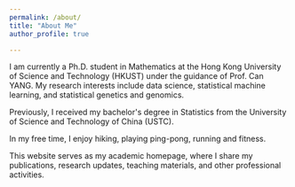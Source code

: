 ```yaml
---
permalink: /about/
title: "About Me"
author_profile: true

---
```


I am currently a Ph.D. student in Mathematics at the Hong Kong University of Science and Technology (HKUST) under the guidance of Prof. Can YANG. My research interests include data science, statistical machine learning, and statistical genetics and genomics.

Previously, I received my bachelor's degree in Statistics from the University of Science and Technology of China (USTC). 

In my free time, I enjoy hiking, playing ping-pong, running and fitness.

This website serves as my academic homepage, where I share my publications, research updates, teaching materials, and other professional activities.
